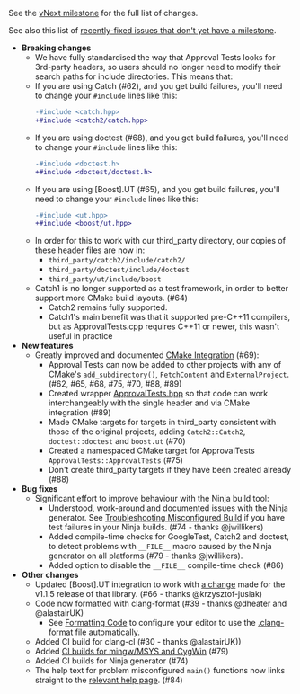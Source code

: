 See the [vNext milestone](https://github.com/approvals/ApprovalTests.cpp/milestone/4?closed=1) for the full list of changes.

See also this list of [recently-fixed issues that don't yet have a milestone](https://github.com/approvals/ApprovalTests.cpp/issues?utf8=✓&q=is%3Aclosed+no%3Amilestone+updated%3A%3E%3D2019-12-20+sort%3Aupdated-desc).

* **Breaking changes**
    * We have fully standardised the way that Approval Tests looks for 3rd-party headers, so users should no longer need to modify their search paths for include directories. This means that:
    * If you are using Catch (#62), and you get build failures, you'll need to change your `#include` lines like this:
        ```diff
        -#include <catch.hpp>
        +#include <catch2/catch.hpp>
        ```
    * If you are using doctest (#68), and you get build failures, you'll need to change your `#include` lines like this:
        ```diff
        -#include <doctest.h>
        +#include <doctest/doctest.h>
        ```
    * If you are using \[Boost\].UT (#65), and you get build failures, you'll need to change your `#include` lines like this:
        ```diff
        -#include <ut.hpp>
        +#include <boost/ut.hpp>
        ```
    * In order for this to work with our third_party directory, our copies of these header files are now in:
        * `third_party/catch2/include/catch2/`
        * `third_party/doctest/include/doctest`
        * `third_party/ut/include/boost`
    * Catch1 is no longer supported as a test framework, in order to better support more CMake build layouts. (#64)
        * Catch2 remains fully supported.
        * Catch1's main benefit was that it supported pre-C++11 compilers, but as ApprovalTests.cpp requires C++11 or newer, this wasn't useful in practice
* **New features**
    * Greatly improved and documented [CMake Integration](/doc/CMakeIntegration.md#top) (#69):
        * Approval Tests can now be added to other projects with any of  CMake's `add_subdirectory()`, `FetchContent` and `ExternalProject`. (#62, #65, #68, #75, #70, #88, #89)
        * Created wrapper [ApprovalTests.hpp](https://github.com/approvals/ApprovalTests.cpp/blob/master/ApprovalTests/ApprovalTests.hpp)
 so that code can work interchangeably with the single header and via CMake integration (#89)
        * Made CMake targets for targets in third_party consistent with those of the original projects, adding `Catch2::Catch2`, `doctest::doctest` and `boost.ut` (#70)
        * Created a namespaced CMake target for ApprovalTests `ApprovalTests::ApprovalTests` (#75)
        * Don't create third_party targets if they have been created already (#88)
* **Bug fixes**
    * Significant effort to improve behaviour with the Ninja build tool:
        * Understood, work-around and documented issues with the Ninja generator.  See [Troubleshooting Misconfigured Build](/doc/TroubleshootingMisconfiguredBuild.md#top) if you have test failures in your Ninja builds. (#74 - thanks @jwillikers)
        * Added compile-time checks for GoogleTest, Catch2 and doctest, to detect problems with `__FILE__` macro caused by the Ninja generator on all platforms (#79 - thanks @jwillikers).
        * Added option to disable the `__FILE__` compile-time check (#86)
* **Other changes**
    * Updated \[Boost\].UT integration to work with [a change](https://github.com/boost-experimental/ut/commit/94220e8c95b323349bfd94ef30b2568916fb1421#diff-04c6e90faac2675aa89e2176d2eec7d8) made for the v1.1.5 release of that library. (#66 - thanks @krzysztof-jusiak)
    * Code now formatted with clang-format (#39 - thanks @dheater and @alastairUK)
        * See [Formatting Code](/doc/Contributing.md#formatting-code) to configure your editor to use the [.clang-format](https://github.com/approvals/ApprovalTests.cpp/blob/master/.clang-format) file automatically.
    * Added CI build for clang-cl (#30 - thanks @alastairUK))
    * Added [CI builds for mingw/MSYS and CygWin](https://ci.appveyor.com/project/isidore/approvaltests-cpp/history) (#79)
    * Added CI builds for Ninja generator (#74)
    * The help text for problem misconfigured `main()` functions now links straight to the [relevant help page](https://github.com/approvals/ApprovalTests.cpp/blob/master/doc/TroubleshootingMisconfiguredMain.md#top). (#84)

